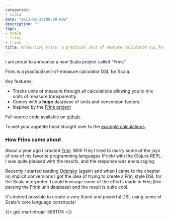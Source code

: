```yaml
---
categories:
- scala
date: "2013-06-25T00:00:00Z"
description: ""
tags:
- scala
- frinj
- frins
title: Announcing Frins, a practical unit of measure calculator DSL for Scala
---
```


I am proud to announce a new Scala project called "Frins".

Frins is a practical unit-of-measure calculator DSL for Scala.

Key features;

* Tracks units of measure through all calculations allowing you to mix units of measure transparently
* Comes with a **huge** database of units and conversion factors
* Inspired by the [Frink project](http://futureboy.us/frinkdocs/)

Full source code available on [github](https://github.com/martintrojer/frins).

To wet your appetite head straight over to the [example calculations](https://github.com/martintrojer/frins/blob/master/src/main/scala/frins/ExampleCalculations.scala).

### How Frins came about

About a year ago I created [Frinj](https://github.com/martintrojer/frinj). With Frinj I tried to marry some of the joys of one of my favorite programming languages (Frink) with the Clojure REPL. I was quite pleased with the results, and the response was encouraging.

Recently I started reading [Odersky](http://www.amazon.co.uk/Programming-In-Scala-2nd-Edition/dp/0981531644) (again) and when I came to the chapter on implicit conversions I got the idea of trying to create a Frinj style DSL for the Scala interpreter. I could leverage some of the efforts made in Frinj (like parsing the Frink unit database) and the result is quite cool.

It's indeed possible to create a very fluent and powerful DSL using some of Scala's core language constructs!

{{< gist martintrojer 5861174 >}}
